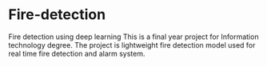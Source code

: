 # Fire-detection
Fire detection using deep learning
This is a final year project for Information technology degree. 
The project is lightweight fire detection model used for real time fire detection  and alarm system.
